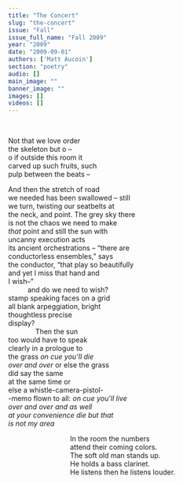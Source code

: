 ```yaml
---
title: "The Concert"
slug: "the-concert"
issue: "Fall"
issue_full_name: "Fall 2009"
year: "2009"
date: "2009-09-01"
authors: ['Matt Aucoin']
section: "poetry"
audio: []
main_image: ""
banner_image: ""
images: []
videos: []
---
```

 

Not that we love order  
the skeleton but o –  
o if outside this room it  
carved up such fruits, such  
pulp between the beats –

  
And then the stretch of road  
we needed has been swallowed – still  
we turn, twisting our seatbelts at  
the neck, and point. The grey sky there  
is not the chaos we need to make  
*that* point and still the sun with  
uncanny execution acts  
its ancient orchestrations – “there are  
conductorless ensembles,” says  
the conductor, “that play so beautifully  
and yet I miss that hand and  
I wish–”  
          and do we need to wish?  
stamp speaking faces on a grid  
all blank arpeggiation, bright  
thoughtless precise  
display?  
              Then the sun  
too would have to speak  
clearly in a prologue to  
the grass *on cue you’ll die  
over and over* or else the grass  
did say the same  
at the same time or  
else a whistle-camera-pistol-  
-memo flown to all: *on cue you’ll live  
over and over and as well  
at your convenience die but that  
is not my area*

                                In the room the numbers  
                                attend their coming colors.  
                                The soft old man stands up.  
                                He holds a bass clarinet.  
                                He listens then he listens louder.

